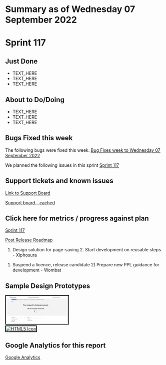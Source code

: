 # Summary as of Wednesday 07 September 2022 

# Sprint 117

## Just Done
* TEXT_HERE
* TEXT_HERE
* TEXT_HERE

## About to Do/Doing
* TEXT_HERE
* TEXT_HERE
* TEXT_HERE

## Bugs Fixed this week
The following bugs were fixed this week.
[Bug Fixes week to Wednesday 07 September 2022](graphs/bugs07092022.png)

We planned the following issues in this sprint 
[Sprint 117](graphs/sprint07092022.png)

## Support tickets and known issues
[Link to Support Board](https://collaboration.homeoffice.gov.uk/jira/secure/RapidBoard.jspa?rapidView=1717&selectedIssue=ASSB-253)

[Support board - cached](graphs/supportBoard07092022.png)

## Click here for metrics / progress against plan
[Sprint 117](graphs/progress07092022.png)

[Post Release Roadmap](graphs/roadmap07092022.png)

1. Design solution for page-saving 2. Start development on reusable steps - Xiphosura

1) Suspend a licence, release candidate 2) Prepare new PPL guidance for development - Wombat

## Sample Design Prototypes
<a href="graphs/proto1_07092022.png"><img src="graphs/proto1_07092022.png" alt="HTML5 Icon" width="200" style="border:2px solid black"></a>
<br>
<a href="graphs/proto2_07092022.png"><img src="graphs/proto2_07092022.png" alt="HTML5 Icon" width="200" style="border:2px solid black"></a>
<br>


## Google Analytics for this report
[Google Analytics](graphs/GA07092022.png)

